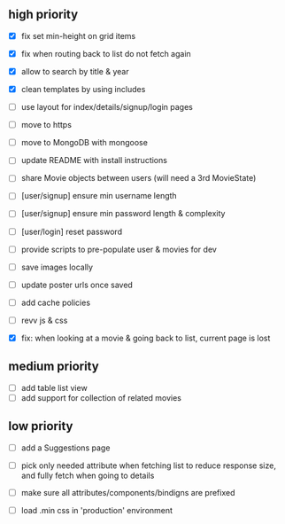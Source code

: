 ## high priority

- [x] fix set min-height on grid items
- [x] fix when routing back to list do not fetch again

- [x] allow to search by title & year
- [x] clean templates by using includes
- [ ] use layout for index/details/signup/login pages
- [ ] move to https

- [ ] move to MongoDB with mongoose
- [ ] update README with install instructions
- [ ] share Movie objects between users (will need a 3rd MovieState)
- [ ] [user/signup] ensure min username length
- [ ] [user/signup] ensure min password length & complexity

- [ ] [user/login] reset password

- [ ] provide scripts to pre-populate user & movies for dev

- [ ] save images locally
 - [ ] update poster urls once saved

- [ ] add cache policies
 - [ ] revv js & css

- [x] fix: when looking at a movie & going back to list, current page is lost

## medium priority

- [ ] add table list view
- [ ] add support for collection of related movies

## low priority

- [ ] add a Suggestions page
- [ ] pick only needed attribute when fetching list to reduce response size,
and fully fetch when going to details

- [ ] make sure all attributes/components/bindigns are prefixed
- [ ] load .min css in 'production' environment
